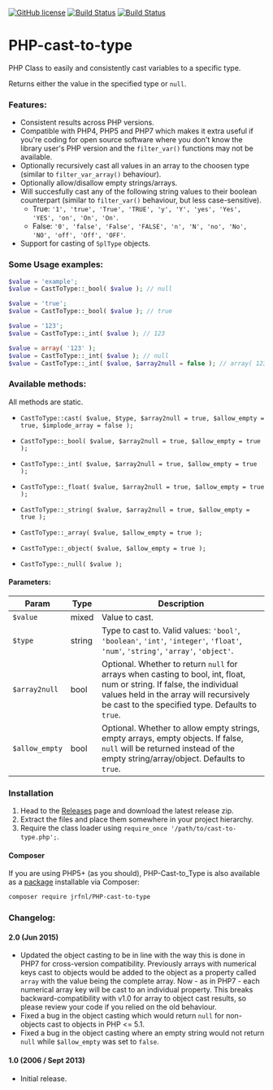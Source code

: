 [![GitHub license](https://img.shields.io/badge/license-GPLv2-blue.svg)](https://raw.githubusercontent.com/jrfnl/PHP-cheat-sheet-extended/master/LICENSE.md)
[![Build Status](https://travis-ci.org/jrfnl/PHP-cast-to-type.svg?branch=master)](https://travis-ci.org/jrfnl/PHP-cast-to-type)
[![Build Status](https://scrutinizer-ci.com/g/jrfnl/PHP-cast-to-type/badges/build.png?b=master)](https://scrutinizer-ci.com/g/jrfnl/PHP-cast-to-type/build-status/master)

PHP-cast-to-type
================

PHP Class to easily and consistently cast variables to a specific type.

Returns either the value in the specified type or `null`.

### Features:
-   Consistent results across PHP versions.
-	Compatible with PHP4, PHP5 and PHP7 which makes it extra useful if you're coding for open source software where you don't know the library user's PHP version and the `filter_var()` functions may not be available.
-	Optionally recursively cast all values in an array to the choosen type (similar to `filter_var_array()` behaviour).
-	Optionally allow/disallow empty strings/arrays.
-	Will succesfully cast any of the following string values to their boolean counterpart (similar to `filter_var()` behaviour, but less case-sensitive).
	* True: `'1', 'true', 'True', 'TRUE', 'y', 'Y', 'yes', 'Yes', 'YES', 'on', 'On', 'On'`.
	* False: `'0', 'false', 'False', 'FALSE', 'n', 'N', 'no', 'No', 'NO', 'off', 'Off', 'OFF'`.
-   Support for casting of `SplType` objects.


### Some Usage examples:

```php
$value = 'example';
$value = CastToType::_bool( $value ); // null

$value = 'true';
$value = CastToType::_bool( $value ); // true

$value = '123';
$value = CastToType::_int( $value ); // 123

$value = array( '123' );
$value = CastToType::_int( $value ); // null
$value = CastToType::_int( $value, $array2null = false ); // array( 123 )
```

### Available methods:

All methods are static.

- `CastToType::cast( $value, $type, $array2null = true, $allow_empty = true, $implode_array = false );`

- `CastToType::_bool( $value, $array2null = true, $allow_empty = true );`
- `CastToType::_int( $value, $array2null = true, $allow_empty = true );`
- `CastToType::_float( $value, $array2null = true, $allow_empty = true );`
- `CastToType::_string( $value, $array2null = true, $allow_empty = true );`
- `CastToType::_array( $value, $allow_empty = true );`
- `CastToType::_object( $value, $allow_empty = true );`
- `CastToType::_null( $value );`

#### Parameters:

Param | Type | Description
----- | ---- | -----------
`$value` | mixed | Value to cast.
`$type`  | string | Type to cast to. Valid values: `'bool'`, `'boolean'`, `'int'`, `'integer'`, `'float'`, `'num'`, `'string'`, `'array'`, `'object'`.
`$array2null` | bool | Optional. Whether to return `null` for arrays when casting to bool, int, float, num or string. If false, the individual values held in the array will recursively be cast to the specified type. Defaults to `true`.
`$allow_empty` | bool | Optional. Whether to allow empty strings, empty arrays, empty objects. If false, `null` will be returned instead of the empty string/array/object. Defaults to `true`.


### Installation

1. Head to the [Releases](https://github.com/jrfnl/PHP-cast-to-type/releases) page and download the latest release zip.
2. Extract the files and place them somewhere in your project hierarchy.
3. Require the class loader using `require_once '/path/to/cast-to-type.php';`.

#### Composer

If you are using PHP5+ (as you should), PHP-Cast-to_Type is also available as a [package](https://packagist.org/packages/jrfnl/PHP-cast-to-type) installable via Composer:

~~~sh
composer require jrfnl/PHP-cast-to-type
~~~


### Changelog:

#### 2.0 (Jun 2015)
* Updated the object casting to be in line with the way this is done in PHP7 for cross-version compatibility.
  Previously arrays with numerical keys cast to objects would be added to the object as a property called `array` with the value being the complete array. Now - as in PHP7 - each numerical array key will be cast to an individual property.
  This breaks backward-compatibility with v1.0 for array to object cast results, so please review your code if you relied on the old behaviour.
* Fixed a bug in the object casting which would return `null` for non-objects cast to objects in PHP <= 5.1.
* Fixed a bug in the object casting where an empty string would not return `null` while `$allow_empty` was set to `false`.


#### 1.0 (2006 / Sept 2013)
* Initial release.
